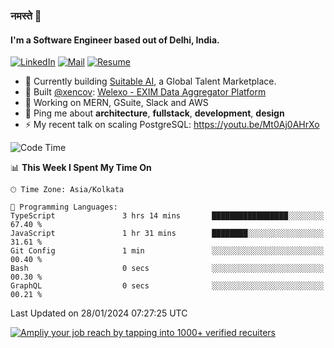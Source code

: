 ### नमस्ते 🙏

#### I'm a Software Engineer based out of Delhi, India.

[![LinkedIn](https://img.shields.io/badge/linkedin-%230077B5.svg)](https://linkedin.com/in/sambhav2612)
[![Mail](https://img.shields.io/badge/gmail-D14836)](mailto:sambhavjain2612@gmail.com)
[![Resume](https://img.shields.io/badge/resume-%23#FFFF00.svg)](https://mega.nz/file/IjA3yaoB#BFfQg1-aKva0piAd_wWs8Hf5dlnYRQ2ZkwtYwNMzBhA)

- 🏢 Currently building [Suitable AI](https://suitable.ai), a Global Talent Marketplace.
- 💅 Built [@xencov](https://github.com/xencov): [Welexo - EXIM Data Aggregator Platform](https://welexo.com)
- 🌱 Working on MERN, GSuite, Slack and AWS
- 💬 Ping me about **architecture**, **fullstack**, **development**, **design**
- ⚡️ My recent talk on scaling PostgreSQL: https://youtu.be/Mt0Aj0AHrXo

<!--START_SECTION:waka-->
![Code Time](http://img.shields.io/badge/Code%20Time-3%2C854%20hrs%2049%20mins-blue)

📊 **This Week I Spent My Time On** 

```text
🕑︎ Time Zone: Asia/Kolkata

💬 Programming Languages: 
TypeScript               3 hrs 14 mins       █████████████████░░░░░░░░   67.40 % 
JavaScript               1 hr 31 mins        ████████░░░░░░░░░░░░░░░░░   31.61 % 
Git Config               1 min               ░░░░░░░░░░░░░░░░░░░░░░░░░   00.40 % 
Bash                     0 secs              ░░░░░░░░░░░░░░░░░░░░░░░░░   00.30 % 
GraphQL                  0 secs              ░░░░░░░░░░░░░░░░░░░░░░░░░   00.21 % 
```


 Last Updated on 28/01/2024 07:27:25 UTC
<!--END_SECTION:waka-->

[![Ampliy your job reach by tapping into 1000+ verified recuiters](https://user-images.githubusercontent.com/19583619/212717528-45b497fd-e886-4452-90fe-93829667bd63.png)](https://suitable.ai)

